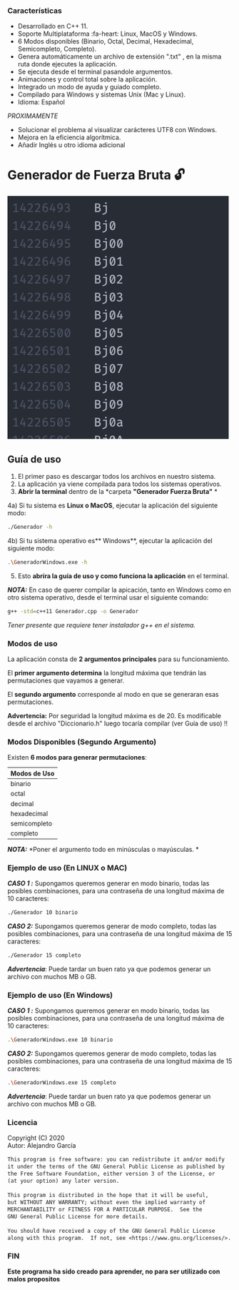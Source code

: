 ### Características

- Desarrollado en C++ 11. 
- Soporte Multiplataforma :fa-heart:  Linux, MacOS y Windows.
- 6 Modos disponibles (Binario, Octal, Decimal, Hexadecimal, Semicompleto, Completo).
- Genera automáticamente un archivo de extensión ".txt" , en la misma ruta donde ejecutes la aplicación.
- Se ejecuta desde el terminal pasandole argumentos.
- Animaciones y control total sobre la aplicación.
- Integrado un modo de ayuda y guiado completo.
- Compilado para Windows y sistemas Unix (Mac y Linux). 
- Idioma: Español 

*PROXIMAMENTE*
- Solucionar el problema al visualizar carácteres UTF8 con Windows.
- Mejora en la eficiencia algorítmica.
- Añadir Inglés u otro idioma adicional


# Generador de Fuerza Bruta 🔓 

![Alt text](Imagenes/Captura.png?raw=true "Title")


**Guía de uso**
----

1) El primer paso es descargar todos los archivos en nuestro sistema.
2) La aplicación ya viene compilada para todos los sistemas operativos.
3) **Abrir la terminal** dentro de la *carpeta **"Generador Fuerza Bruta"** *

4a) Si tu sistema es **Linux o MacOS**, ejecutar la aplicación del siguiente modo:
```bash
./Generador -h
```
4b) Si tu sistema operativo es** Windows**, ejecutar la aplicación del siguiente modo:
```bash
.\GeneradorWindows.exe -h 
```
5) Esto **abríra la guía de uso y como funciona la aplicación** en el terminal.

***NOTA:*** En caso de querer compilar la apicación, tanto en Windows como en otro sistema operativo, desde el terminal usar el siguiente comando: 
```bash
g++ -std=c++11 Generador.cpp -o Generador
```
*Tener presente que requiere tener instalador g++ en el sistema.*


### Modos de uso 

La aplicación consta de **2 argumentos principales** para su funcionamiento. 

El **primer argumento determina** la longitud máxima que tendrán las permutaciones que vayamos a generar. 

El **segundo argumento** corresponde al modo en que se generaran esas permutaciones. 


**Advertencia:** Por seguridad la longitud máxima es de 20. Es modificable desde el archivo "Diccionario.h" luego tocaría compilar (ver Guía de uso) !!


### Modos Disponibles (Segundo Argumento)

Existen **6 modos para generar permutaciones**: 


Modos de Uso  | 
-------------|
binario |  01
octal | 01234567
decimal | 0123456789
hexadecimal | 0123456789abcdef
semicompleto | 0123456789aAbBcCdDeEfFgGhHiIjJkKlLmMnNoOpPqQrRsStTuUvVwWxXyYzZ
completo | 0123456789aAbBcCdDeEfFgGhHiIjJkKlLmMnNoOpPqQrRsStTuUvVwWxXyYzZñÑçÇ!@#$%^&*()-_+=~`[]{}\\:;\"'<>,.?/

***NOTA:*** *Poner el argumento todo en minúsculas o mayúsculas. *


### Ejemplo de uso (En LINUX o MAC)

***CASO 1 :*** Supongamos queremos generar en modo binario, todas las posibles combinaciones, para una contraseña de una longitud máxima de 10 caracteres:
```bash
./Generador 10 binario 
```
***CASO 2:*** Supongamos queremos generar de modo completo, todas las posibles combinaciones, para una contraseña de una longitud máxima de 15 caracteres:
```bash
./Generador 15 completo 
```

***Advertencia***: Puede tardar un buen rato ya que podemos generar un archivo con muchos MB o GB. 


### Ejemplo de uso (En Windows)

***CASO 1 :*** Supongamos queremos generar en modo binario, todas las posibles combinaciones, para una contraseña de una longitud máxima de 10 caracteres:
```bash
.\GeneradorWindows.exe 10 binario 
```
***CASO 2:*** Supongamos queremos generar de modo completo, todas las posibles combinaciones, para una contraseña de una longitud máxima de 15 caracteres:
```bash
.\GeneradorWindows.exe 15 completo 
```

***Advertencia***: Puede tardar un buen rato ya que podemos generar un archivo con muchos MB o GB. 

### Licencia 

Copyright (C) 2020  
Autor: Alejandro García

    This program is free software: you can redistribute it and/or modify
    it under the terms of the GNU General Public License as published by
    the Free Software Foundation, either version 3 of the License, or
    (at your option) any later version.

    This program is distributed in the hope that it will be useful,
    but WITHOUT ANY WARRANTY; without even the implied warranty of
    MERCHANTABILITY or FITNESS FOR A PARTICULAR PURPOSE.  See the
    GNU General Public License for more details.

    You should have received a copy of the GNU General Public License
    along with this program.  If not, see <https://www.gnu.org/licenses/>.
	
### FIN

**Este programa ha sido creado para aprender, no para ser utilizado con malos propositos**


